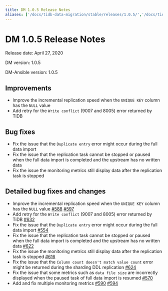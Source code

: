 ```yaml
---
title: DM 1.0.5 Release Notes
aliases: ['/docs/tidb-data-migration/stable/releases/1.0.5/','/docs/tidb-data-migration/v1.0/releases/1.0.5/']
---
```


# DM 1.0.5 Release Notes

Release date: April 27, 2020

DM version: 1.0.5

DM-Ansible version: 1.0.5

## Improvements

- Improve the incremental replication speed when the `UNIQUE KEY` column has the `NULL` value
- Add retry for the `Write conflict` (9007 and 8005) error returned by TiDB

## Bug fixes

- Fix the issue that the `Duplicate entry` error might occur during the full data import
- Fix the issue that the replication task cannot be stopped or paused when the full data import is completed and the upstream has no written data  
- Fix the issue the monitoring metrics still display data after the replication task is stopped

## Detailed bug fixes and changes

- Improve the incremental replication speed when the `UNIQUE KEY` column has the `NULL` value [#588](https://github.com/pingcap/dm/pull/588) [#597](https://github.com/pingcap/dm/pull/597)
- Add retry for the `Write conflict` (9007 and 8005) error returned by TiDB [#632](https://github.com/pingcap/dm/pull/632)
- Fix the issue that the `Duplicate entry` error might occur during the full data import [#554](https://github.com/pingcap/dm/pull/554)
- Fix the issue that the replication task cannot be stopped or paused when the full data import is completed and the upstream has no written data [#622](https://github.com/pingcap/dm/pull/622)
- Fix the issue the monitoring metrics still display data after the replication task is stopped [#616](https://github.com/pingcap/dm/pull/616)
- Fix the issue that the `Column count doesn't match value count` error might be returned during the sharding DDL replication [#624](https://github.com/pingcap/dm/pull/624)
- Fix the issue that some metrics such as `data file size` are incorrectly displayed when the paused task of full data import is resumed [#570](https://github.com/pingcap/dm/pull/570)
- Add and fix multiple monitoring metrics [#590](https://github.com/pingcap/dm/pull/590) [#594](https://github.com/pingcap/dm/pull/594)
